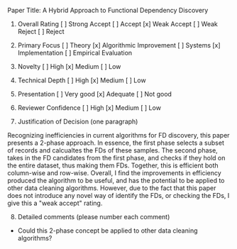 Paper Title: A Hybrid Approach to Functional Dependency Discovery

1. Overall Rating
[ ] Strong Accept
[ ] Accept
[x] Weak Accept
[ ] Weak Reject
[ ] Reject


2. Primary Focus
[ ] Theory
[x] Algorithmic Improvement
[ ] Systems
[x] Implementation
[ ] Empirical Evaluation


3. Novelty
[ ] High
[x] Medium
[ ] Low


4. Technical Depth
[ ] High
[x] Medium
[ ] Low


5. Presentation
[ ] Very good
[x] Adequate
[ ] Not good


6. Reviewer Confidence
[ ] High
[x] Medium
[ ] Low


7. Justification of Decision (one paragraph)

Recognizing inefficiencies in current algorithms for FD discovery, this paper presents a 2-phase approach. In essence, the first phase selects a subset of records and calcualtes the FDs of these samples. The second phase, takes in the FD candidates from the first phase, and checks if they hold on the entire dataset, thus making them FDs. Together, this is efficient both column-wise and row-wise. Overall, I find the improvements in efficiency produced the algorithm to be useful, and has the potential to be applied to other data cleaning algorithms. However, due to the fact that this paper does not introduce any novel way of identify the FDs, or checking the FDs, I give this a "weak accept" rating.


8. Detailed comments (please number each comment) 

- Could this 2-phase concept be applied to other data cleaning algorithms?